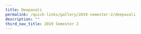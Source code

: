 ```yaml
---
title: Deepavali
permalink: /quick-links/gallery/2019-semester-2/deepavali
description: ""
third_nav_title: 2019 Semester 2
---
```


